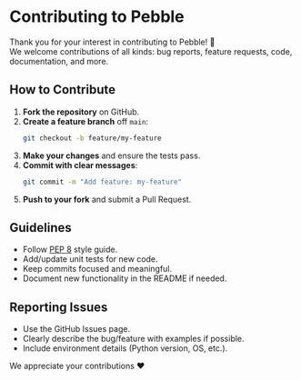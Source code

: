 # Contributing to Pebble

Thank you for your interest in contributing to Pebble! 🎉  
We welcome contributions of all kinds: bug reports, feature requests, code, documentation, and more.

## How to Contribute

1. **Fork the repository** on GitHub.
2. **Create a feature branch** off `main`:
   ```bash
   git checkout -b feature/my-feature
   ```
3. **Make your changes** and ensure the tests pass.
4. **Commit with clear messages**:
   ```bash
   git commit -m "Add feature: my-feature"
   ```
5. **Push to your fork** and submit a Pull Request.

## Guidelines

- Follow [PEP 8](https://peps.python.org/pep-0008/) style guide.
- Add/update unit tests for new code.
- Keep commits focused and meaningful.
- Document new functionality in the README if needed.

## Reporting Issues

- Use the GitHub Issues page.
- Clearly describe the bug/feature with examples if possible.
- Include environment details (Python version, OS, etc.).

We appreciate your contributions ❤️
